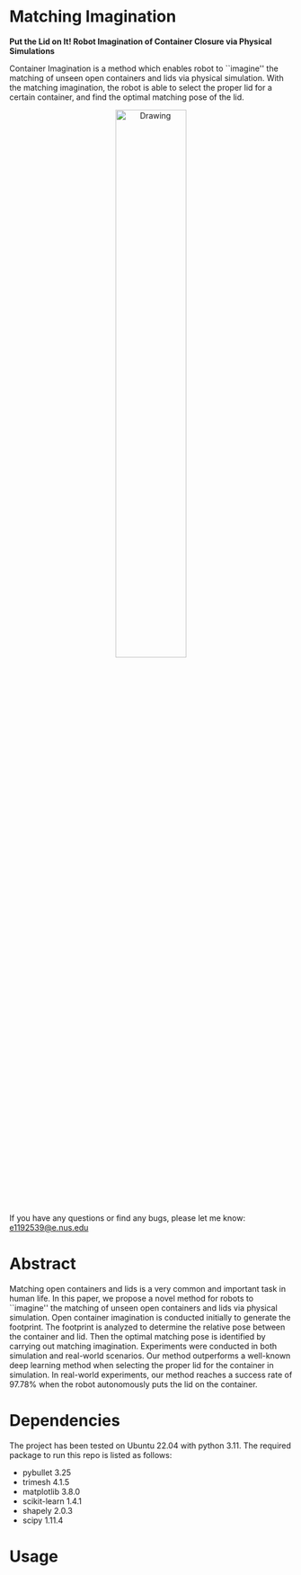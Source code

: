 # Matching Imagination
__Put the Lid on It! Robot Imagination of Container Closure via Physical Simulations__

Container Imagination is a method which enables robot to ``imagine'' the matching of unseen open containers and lids via physical simulation. With the matching imagination, the robot is able to select the proper lid for a certain container, and find the optimal matching pose of the lid.
<p align="center">
<img src="doc/put_the_lid_on_it.gif" width=50% alt="Drawing">
</p>

If you have any questions or find any bugs, please let me know: <e1192539@e.nus.edu>
# Abstract
Matching open containers and lids is a very common and important task in human life. In this paper, we propose a novel method for robots to ``imagine'' the matching of unseen open containers and lids via physical simulation. Open container imagination is conducted initially to generate the footprint. The footprint is analyzed to determine the relative pose between the container and lid. Then the optimal matching pose is identified by carrying out matching imagination. Experiments were conducted in both simulation and real-world scenarios. Our method outperforms a well-known deep learning method when selecting the proper lid for the container in simulation. In real-world experiments, our method reaches a success rate of 97.78\% when the robot autonomously puts the lid on the container.
# Dependencies
The project has been tested on Ubuntu 22.04 with python 3.11.
The required package to run this repo is listed as follows:

* pybullet 3.25
* trimesh 4.1.5
* matplotlib 3.8.0
* scikit-learn 1.4.1
* shapely 2.0.3
* scipy 1.11.4

# Usage
